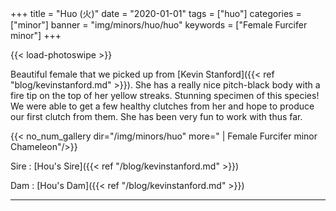 +++
title = "Huo (火)"
date = "2020-01-01"
tags = ["huo"]
categories = ["minor"]
banner = "img/minors/huo/huo"
keywords = ["Female Furcifer minor"]
+++

{{< load-photoswipe >}}

Beautiful female that we picked up from [Kevin Stanford]({{< ref "blog/kevinstanford.md" >}}). She has a really nice pitch-black body with a fire tip on the top of her yellow streaks. Stunning specimen of this species! We were able to get a few healthy clutches from her and hope to produce our first clutch from them. She has been very fun to work with thus far.

{{< no_num_gallery dir="/img/minors/huo" more=" | Female Furcifer minor Chameleon"/>}}

Sire
: [Hou's Sire]({{< ref "/blog/kevinstanford.md" >}})

Dam
: [Hou's Dam]({{< ref "/blog/kevinstanford.md" >}})

---